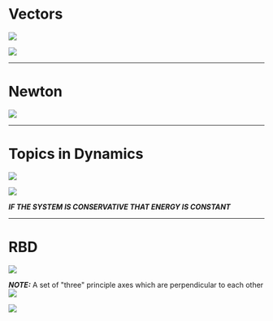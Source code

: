 # Vectors

![](https://i.imgur.com/PgmEvyt.png)

![](https://i.imgur.com/c9RPUJz.png)


---

# Newton

![](https://i.imgur.com/j78UpcV.png)


---

# Topics in Dynamics

![](https://i.imgur.com/oLF1QEI.png)

![](https://i.imgur.com/mtynked.png)

***IF THE SYSTEM IS CONSERVATIVE THAT ENERGY IS CONSTANT***


---

# RBD

![](https://i.imgur.com/XBHNby6.png)

***NOTE:*** A set of "three" principle axes which are perpendicular to each other
![](https://i.imgur.com/q7lLKh4.png)

![](https://i.imgur.com/kOag3bV.png)

